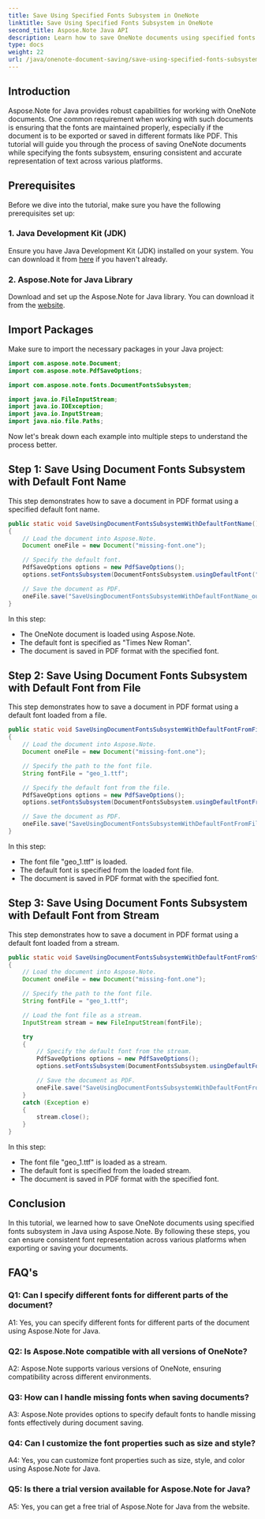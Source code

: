 ```yaml
---
title: Save Using Specified Fonts Subsystem in OneNote
linktitle: Save Using Specified Fonts Subsystem in OneNote
second_title: Aspose.Note Java API
description: Learn how to save OneNote documents using specified fonts subsystem in Java with Aspose.Note. Ensure consistent font representation across platforms effortlessly.
type: docs
weight: 22
url: /java/onenote-document-saving/save-using-specified-fonts-subsystem/
---
```

## Introduction

Aspose.Note for Java provides robust capabilities for working with OneNote documents. One common requirement when working with such documents is ensuring that the fonts are maintained properly, especially if the document is to be exported or saved in different formats like PDF. This tutorial will guide you through the process of saving OneNote documents while specifying the fonts subsystem, ensuring consistent and accurate representation of text across various platforms.

## Prerequisites

Before we dive into the tutorial, make sure you have the following prerequisites set up:

### 1. Java Development Kit (JDK)

Ensure you have Java Development Kit (JDK) installed on your system. You can download it from [here](https://www.oracle.com/java/technologies/javase-jdk15-downloads.html) if you haven't already.

### 2. Aspose.Note for Java Library

Download and set up the Aspose.Note for Java library. You can download it from the [website](https://releases.aspose.com/note/java/).

## Import Packages

Make sure to import the necessary packages in your Java project:

```java
import com.aspose.note.Document;
import com.aspose.note.PdfSaveOptions;

import com.aspose.note.fonts.DocumentFontsSubsystem;

import java.io.FileInputStream;
import java.io.IOException;
import java.io.InputStream;
import java.nio.file.Paths;
```

Now let's break down each example into multiple steps to understand the process better.

## Step 1: Save Using Document Fonts Subsystem with Default Font Name

This step demonstrates how to save a document in PDF format using a specified default font name.

```java
public static void SaveUsingDocumentFontsSubsystemWithDefaultFontName() throws IOException
{
    // Load the document into Aspose.Note.
    Document oneFile = new Document("missing-font.one");

    // Specify the default font.
    PdfSaveOptions options = new PdfSaveOptions();
    options.setFontsSubsystem(DocumentFontsSubsystem.usingDefaultFont("Times New Roman"));

    // Save the document as PDF.
    oneFile.save("SaveUsingDocumentFontsSubsystemWithDefaultFontName_out.pdf", options);
}
```

In this step:
- The OneNote document is loaded using Aspose.Note.
- The default font is specified as "Times New Roman".
- The document is saved in PDF format with the specified font.

## Step 2: Save Using Document Fonts Subsystem with Default Font from File

This step demonstrates how to save a document in PDF format using a default font loaded from a file.

```java
public static void SaveUsingDocumentFontsSubsystemWithDefaultFontFromFile() throws IOException
{
    // Load the document into Aspose.Note.
    Document oneFile = new Document("missing-font.one");

    // Specify the path to the font file.
    String fontFile = "geo_1.ttf";

    // Specify the default font from the file.
    PdfSaveOptions options = new PdfSaveOptions();
    options.setFontsSubsystem(DocumentFontsSubsystem.usingDefaultFontFromFile(fontFile));

    // Save the document as PDF.
    oneFile.save("SaveUsingDocumentFontsSubsystemWithDefaultFontFromFile_out.pdf", options);
}
```

In this step:
- The font file "geo_1.ttf" is loaded.
- The default font is specified from the loaded font file.
- The document is saved in PDF format with the specified font.

## Step 3: Save Using Document Fonts Subsystem with Default Font from Stream

This step demonstrates how to save a document in PDF format using a default font loaded from a stream.

```java
public static void SaveUsingDocumentFontsSubsystemWithDefaultFontFromStream() throws IOException
{
    // Load the document into Aspose.Note.
    Document oneFile = new Document("missing-font.one");

    // Specify the path to the font file.
    String fontFile = "geo_1.ttf";

    // Load the font file as a stream.
    InputStream stream = new FileInputStream(fontFile);

    try
    {
        // Specify the default font from the stream.
        PdfSaveOptions options = new PdfSaveOptions();
        options.setFontsSubsystem(DocumentFontsSubsystem.usingDefaultFontFromStream(stream));

        // Save the document as PDF.
        oneFile.save("SaveUsingDocumentFontsSubsystemWithDefaultFontFromStream_out.pdf", options);
    }
    catch (Exception e)
    {
        stream.close();
    }
}
```

In this step:
- The font file "geo_1.ttf" is loaded as a stream.
- The default font is specified from the loaded stream.
- The document is saved in PDF format with the specified font.

## Conclusion

In this tutorial, we learned how to save OneNote documents using specified fonts subsystem in Java using Aspose.Note. By following these steps, you can ensure consistent font representation across various platforms when exporting or saving your documents.

## FAQ's

### Q1: Can I specify different fonts for different parts of the document?

A1: Yes, you can specify different fonts for different parts of the document using Aspose.Note for Java.

### Q2: Is Aspose.Note compatible with all versions of OneNote?

A2: Aspose.Note supports various versions of OneNote, ensuring compatibility across different environments.

### Q3: How can I handle missing fonts when saving documents?

A3: Aspose.Note provides options to specify default fonts to handle missing fonts effectively during document saving.

### Q4: Can I customize the font properties such as size and style?

A4: Yes, you can customize font properties such as size, style, and color using Aspose.Note for Java.

### Q5: Is there a trial version available for Aspose.Note for Java?

A5: Yes, you can get a free trial of Aspose.Note for Java from the website.
